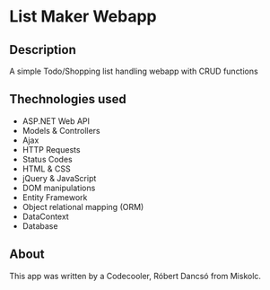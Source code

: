 ﻿# List Maker Webapp

## Description

A simple Todo/Shopping list handling webapp with CRUD functions

## Thechnologies used

- ASP.NET Web API
- Models & Controllers
- Ajax
- HTTP Requests
- Status Codes
- HTML & CSS
- jQuery & JavaScript
- DOM manipulations
- Entity Framework
- Object relational mapping (ORM)
- DataContext
- Database

## About

This app was written by a Codecooler, Róbert Dancsó from Miskolc.